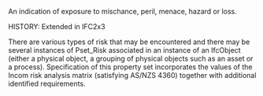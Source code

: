 ﻿An indication of exposure to mischance, peril, menace, hazard or loss. 

HISTORY: Extended in IFC2x3

There are various types of risk that may be encountered and there may be several instances of Pset_Risk associated in an instance of an IfcObject (either a physical object, a grouping of physical objects such as an asset or a process).
Specification of this property set incorporates the values of the Incom risk analysis matrix (satisfying AS/NZS 4360) together with additional identified requirements.